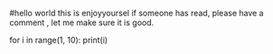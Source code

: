 #hello world
  this is enjoyyoursel
  if someone has read, please have a comment , let me make sure it is good.
  
for i in range(1, 10):
  print(i)
